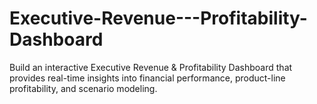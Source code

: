 # Executive-Revenue---Profitability-Dashboard
Build an interactive Executive Revenue &amp; Profitability Dashboard that provides real-time insights into financial performance, product-line profitability, and scenario modeling.
